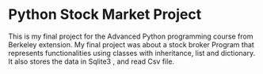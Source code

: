 # Python Stock Market Project #
This is my final project for the Advanced Python programming course from Berkeley extension. My final project was about a  stock broker Program that represents functionalities using classes with inheritance, list and dictionary. It also stores the data in Sqlite3 ,  and read Csv file.
